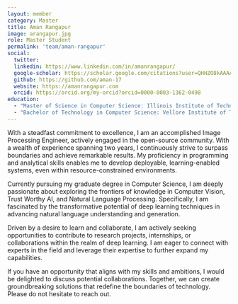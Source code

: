 ```yaml
---
layout: member
category: Master
title: Aman Rangapur
image: arangapur.jpg
role: Master Student
permalink: 'team/aman-rangapur'
social:
  twitter:
  linkedin: https://www.linkedin.com/in/amanrangapur/
  google-scholar: https://scholar.google.com/citations?user=QHHZO8kAAAAJ&hl=en&authuser=1
  github: https://github.com/aman-17
  website: https://amanrangapur.com
  orcid: https://orcid.org/my-orcid?orcid=0000-0003-1362-0498
education:
  - "Master of Science in Computer Science: Illinois Institute of Technology."
  - "Bachelor of Technology in Computer Science: Vellore Institute of Technology."
---
```


With a steadfast commitment to excellence, I am an accomplished Image Processing Engineer, actively engaged in the open-source community. With a wealth of experience spanning two years, I continuously strive to surpass boundaries and achieve remarkable results. My proficiency in programming and analytical skills enables me to develop deployable, learning-enabled systems, even within resource-constrained environments.

Currently pursuing my graduate degree in Computer Science, I am deeply passionate about exploring the frontiers of knowledge in Computer Vision, Trust Worthy AI, and Natural Language Processing. Specifically, I am fascinated by the transformative potential of deep learning techniques in advancing natural language understanding and generation.

Driven by a desire to learn and collaborate, I am actively seeking opportunities to contribute to research projects, internships, or collaborations within the realm of deep learning. I am eager to connect with experts in the field and leverage their expertise to further expand my capabilities.

If you have an opportunity that aligns with my skills and ambitions, I would be delighted to discuss potential collaborations. Together, we can create groundbreaking solutions that redefine the boundaries of technology. Please do not hesitate to reach out.

<!-- postdoc -->